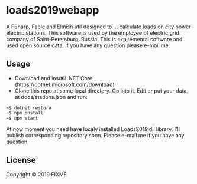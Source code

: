 # loads2019webapp

A FSharp, Fable and Elmish util designed to ... calculate loads on city power electric stations. This software is used by the employee of electric grid company of Saint-Petersburg, Russia. This is expiremental software and used open source data. If you have any question please e-mail me.  

## Usage

* Download and install .NET Core (https://dotnet.microsoft.com/download) 
* Clone this repo at some local directory. Go into it. Edit or put your data at docs/stations.json and run: 

```console
~$ dotnet restore 
~$ npm install 
~$ npm start 
```

At now moment you need have localy installed Loads2019.dll library. I'll publish corresponding repository soon. Please e-mail me if you have any question.

## License

Copyright © 2019 FIXME


